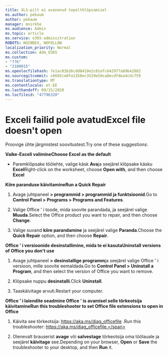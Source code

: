 ```yaml
---
title: XLS-pilt ei avanenud topeltklõpsamisel
ms.author: pebaum
author: pebaum
manager: mnirkhe
ms.audience: Admin
ms.topic: article
ms.service: o365-administration
ROBOTS: NOINDEX, NOFOLLOW
localization_priority: Normal
ms.collection: Adm_O365
ms.custom:
- "776"
- "2100015"
ms.openlocfilehash: 7e1ac03b26cdd8410e2c01efc642977a89b42082
ms.sourcegitcommit: c6692ce0fa1358ec3529e59ca0ecdfdea4cdc759
ms.translationtype: MT
ms.contentlocale: et-EE
ms.lasthandoff: 09/15/2020
ms.locfileid: "47796320"
---
```

# <a name="excel-file-doesnt-open"></a><span data-ttu-id="8f8a2-102">Exceli failid pole avatud</span><span class="sxs-lookup"><span data-stu-id="8f8a2-102">Excel file doesn't open</span></span>

<span data-ttu-id="8f8a2-103">Proovige ühte järgmistest soovitustest.</span><span class="sxs-lookup"><span data-stu-id="8f8a2-103">Try one of these suggestions:</span></span>

<span data-ttu-id="8f8a2-104">**Vaike-Exceli valimine**</span><span class="sxs-lookup"><span data-stu-id="8f8a2-104">**Choose Excel as the default**</span></span>

* <span data-ttu-id="8f8a2-105">Paremklõpsake töölehte, valige käsk **Ava**ja seejärel klõpsake käsku **Excel**</span><span class="sxs-lookup"><span data-stu-id="8f8a2-105">Right-click on the worksheet, choose **Open with**, and then choose **Excel**</span></span>

<span data-ttu-id="8f8a2-106">**Kiire paranduse käivitamine**</span><span class="sxs-lookup"><span data-stu-id="8f8a2-106">**Run a Quick Repair**</span></span>

1. <span data-ttu-id="8f8a2-107">Avage juhtpaneel **> programmid > programmid ja funktsioonid**.</span><span class="sxs-lookup"><span data-stu-id="8f8a2-107">Go to **Control Panel > Programs > Programs and Features**.</span></span>

2. <span data-ttu-id="8f8a2-108">Valige Office ' i toode, mida soovite parandada, ja seejärel valige **Muuda**.</span><span class="sxs-lookup"><span data-stu-id="8f8a2-108">Select the Office product you want to repair, and then choose **Change**.</span></span>

3. <span data-ttu-id="8f8a2-109">Valige suvand **kiire parandamine** ja seejärel valige **Paranda**.</span><span class="sxs-lookup"><span data-stu-id="8f8a2-109">Choose the **Quick Repair** option, and then choose **Repair**.</span></span>

<span data-ttu-id="8f8a2-110">**Office ' i versioonide desinstallimine, mida te ei kasuta**</span><span class="sxs-lookup"><span data-stu-id="8f8a2-110">**Uninstall versions of Office you don't use**</span></span>

1. <span data-ttu-id="8f8a2-111">Avage juhtpaneel **> desinstallige programm**ja seejärel valige Office ' i versioon, mille soovite eemaldada.</span><span class="sxs-lookup"><span data-stu-id="8f8a2-111">Go to **Control Panel > Uninstall a Program**, and then select the version of Office you want to remove.</span></span>

2. <span data-ttu-id="8f8a2-112">Klõpsake nuppu **desinstalli**.</span><span class="sxs-lookup"><span data-stu-id="8f8a2-112">Click **Uninstall**.</span></span>

3. <span data-ttu-id="8f8a2-113">Taaskäivitage arvuti.</span><span class="sxs-lookup"><span data-stu-id="8f8a2-113">Restart your computer.</span></span>

<span data-ttu-id="8f8a2-114">**Office ' i laiendite seadmine Office ' is avamisel selle tõrkeotsija käivitamine**</span><span class="sxs-lookup"><span data-stu-id="8f8a2-114">**Run this troubleshooter to set Office file extensions to open in Office**</span></span>

1. <span data-ttu-id="8f8a2-115">Käivita see tõrkeotsija: https://aka.ms/diag_officefile .</span><span class="sxs-lookup"><span data-stu-id="8f8a2-115">Run this troubleshooter: https://aka.ms/diag_officefile.</span></span>

2. <span data-ttu-id="8f8a2-116">Olenevalt brauserist **avage** või **salvestage** tõrkeotsija oma töölauale ja seejärel **käivitage** see.</span><span class="sxs-lookup"><span data-stu-id="8f8a2-116">Depending on your browser, **Open** or **Save** the troubleshooter to your desktop, and then **Run** it.</span></span>
